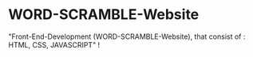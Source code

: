 # WORD-SCRAMBLE-Website
"Front-End-Development (WORD-SCRAMBLE-Website), that consist of : HTML, CSS, JAVASCRIPT" !
